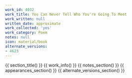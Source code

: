 ```yaml
---
work_id: 4032
work_title: You Can Never Tell Who You're Going To Meet
work_written: null
written_date: approximate
work_collected: 'yes'
work_category: Poem
notes: null
icon: material/book
alternate_versions:
- 4623
---
```


{{ section_title() }}
{{ work_info() }}
{{ notes_section() }}
{{ appearances_section() }}
{{ alternate_versions_section() }}